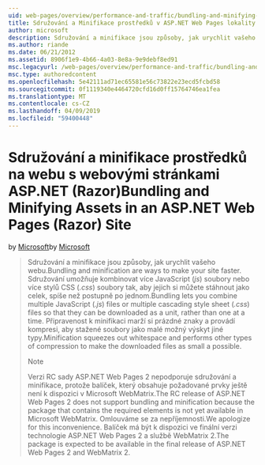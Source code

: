 ```yaml
---
uid: web-pages/overview/performance-and-traffic/bundling-and-minifying-assets-in-an-aspnet-web-pages-razor-site
title: Sdružování a Minifikace prostředků v ASP.NET Web Pages lokality (Razor) | Dokumentace Microsoftu
author: microsoft
description: Sdružování a minifikace jsou způsoby, jak urychlit vašeho webu. Sdružování umožňuje zkombinujete několik souborů JavaScriptu (.js) nebo více stylů CSS (...)
ms.author: riande
ms.date: 06/21/2012
ms.assetid: 8906f1e9-4b66-4a03-8e8a-9e9debf8ed91
msc.legacyurl: /web-pages/overview/performance-and-traffic/bundling-and-minifying-assets-in-an-aspnet-web-pages-razor-site
msc.type: authoredcontent
ms.openlocfilehash: 5e42111ad71ec65581e56c73822e23ecd5fcbd58
ms.sourcegitcommit: 0f1119340e4464720cfd16d0ff15764746ea1fea
ms.translationtype: MT
ms.contentlocale: cs-CZ
ms.lasthandoff: 04/09/2019
ms.locfileid: "59400448"
---
```

# <a name="bundling-and-minifying-assets-in-an-aspnet-web-pages-razor-site"></a><span data-ttu-id="6c989-104">Sdružování a minifikace prostředků na webu s webovými stránkami ASP.NET (Razor)</span><span class="sxs-lookup"><span data-stu-id="6c989-104">Bundling and Minifying Assets in an ASP.NET Web Pages (Razor) Site</span></span>

<span data-ttu-id="6c989-105">by [Microsoft](https://github.com/microsoft)</span><span class="sxs-lookup"><span data-stu-id="6c989-105">by [Microsoft](https://github.com/microsoft)</span></span>

> <span data-ttu-id="6c989-106">Sdružování a minifikace jsou způsoby, jak urychlit vašeho webu.</span><span class="sxs-lookup"><span data-stu-id="6c989-106">Bundling and minification are ways to make your site faster.</span></span> <span data-ttu-id="6c989-107">Sdružování umožňuje kombinovat více JavaScript (*js*) soubory nebo více stylů CSS (*.css*) soubory tak, aby jejich si můžete stáhnout jako celek, spíše než postupně po jednom.</span><span class="sxs-lookup"><span data-stu-id="6c989-107">Bundling lets you combine multiple JavaScript (*.js*) files or multiple cascading style sheet (*.css*) files so that they can be downloaded as a unit, rather than one at a time.</span></span> <span data-ttu-id="6c989-108">Připravenost k minifikaci marží si prázdné znaky a provádí kompresi, aby stažené soubory jako malé možný výskyt jiné typy.</span><span class="sxs-lookup"><span data-stu-id="6c989-108">Minification squeezes out whitespace and performs other types of compression to make the downloaded files as small a possible.</span></span>
> 
> > [!NOTE]
> > <span data-ttu-id="6c989-109">Verzi RC sady ASP.NET Web Pages 2 nepodporuje sdružování a minifikace, protože balíček, který obsahuje požadované prvky ještě není k dispozici v Microsoft WebMatrix.</span><span class="sxs-lookup"><span data-stu-id="6c989-109">The RC release of ASP.NET Web Pages 2 does not support bundling and minification because the package that contains the required elements is not yet available in Microsoft WebMatrix.</span></span> <span data-ttu-id="6c989-110">Omlouváme se za nepříjemnosti.</span><span class="sxs-lookup"><span data-stu-id="6c989-110">We apologize for this inconvenience.</span></span> <span data-ttu-id="6c989-111">Balíček má být k dispozici ve finální verzi technologie ASP.NET Web Pages 2 a službě WebMatrix 2.</span><span class="sxs-lookup"><span data-stu-id="6c989-111">The package is expected to be available in the final release of ASP.NET Web Pages 2 and WebMatrix 2.</span></span>
